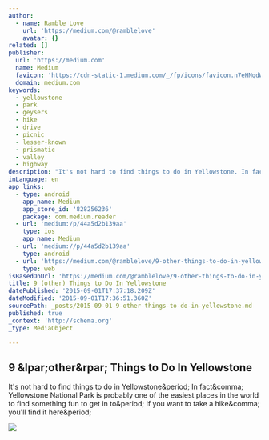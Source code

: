 ```yaml
---
author:
  - name: Ramble Love
    url: 'https://medium.com/@ramblelove'
    avatar: {}
related: []
publisher:
  url: 'https://medium.com'
  name: Medium
  favicon: 'https://cdn-static-1.medium.com/_/fp/icons/favicon.n7eHNqdWyHhbTLN2-3a-6g.ico'
  domain: medium.com
keywords:
  - yellowstone
  - park
  - geysers
  - hike
  - drive
  - picnic
  - lesser-known
  - prismatic
  - valley
  - highway
description: "It's not hard to find things to do in Yellowstone. In fact, Yellowstone National Park is probably one of the easiest places in the world to find something fun to get in to. If you want to take a hike, you'll find it here."
inLanguage: en
app_links:
  - type: android
    app_name: Medium
    app_store_id: '828256236'
    package: com.medium.reader
  - url: 'medium:/p/44a5d2b139aa'
    type: ios
    app_name: Medium
  - url: 'medium://p/44a5d2b139aa'
    type: android
  - url: 'https://medium.com/@ramblelove/9-other-things-to-do-in-yellowstone-44a5d2b139aa'
    type: web
isBasedOnUrl: 'https://medium.com/@ramblelove/9-other-things-to-do-in-yellowstone-44a5d2b139aa'
title: 9 (other) Things to Do In Yellowstone
datePublished: '2015-09-01T17:37:18.209Z'
dateModified: '2015-09-01T17:36:51.360Z'
sourcePath: _posts/2015-09-01-9-other-things-to-do-in-yellowstone.md
published: true
_context: 'http://schema.org'
_type: MediaObject

---
```

<article style=""><h1>9 &amp;lpar;other&amp;rpar; Things to Do In Yellowstone</h1><p>It's not hard to find things to do in Yellowstone&amp;period; In fact&amp;comma; Yellowstone National Park is probably one of the easiest places in the world to find something fun to get in to&amp;period; If you want to take a hike&amp;comma; you'll find it here&amp;period;</p><img src="https://cdn-images-2.medium.com/max/800/0*THSdeLqc3HKElUPn.jpg" /></article>